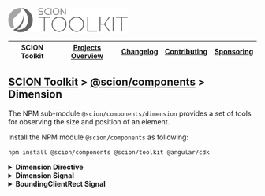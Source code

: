 <a href="/README.md"><img src="/resources/branding/scion-toolkit-banner.svg" height="50" alt="SCION Toolkit"></a>

| SCION Toolkit | [Projects Overview][menu-projects-overview] | [Changelog][menu-changelog] | [Contributing][menu-contributing] | [Sponsoring][menu-sponsoring] |  
| --- | --- | --- | --- | --- |

## [SCION Toolkit][menu-home] > [@scion/components][link-scion-components] > Dimension

The NPM sub-module `@scion/components/dimension` provides a set of tools for observing the size and position of an element.

Install the NPM module `@scion/components` as following:

```
npm install @scion/components @scion/toolkit @angular/cdk
```

<details>
  <summary><strong>Dimension Directive</strong></summary>

Directive to observe the size of an element in the HTML template.

1. Import `SciDimensionDirective`.

   ```ts
   import {SciDimensionDirective} from '@scion/components/dimension';

   @Component({
     // other metadata skipped
     imports: [SciDimensionDirective]
   })
   export class YourComponent {
   }
   ```

1. Add `sciDimension` directive to an element in the template.

   ```html
   <div sciDimension (sciDimensionChange)="onDimensionChange($event)"></div>
   ```

1. Add method to be notified about size changes of the element.
   ```ts
   public onDimensionChange(dimension: SciDimension): void {
     console.log(dimension);
   }
   ```

The directive can be configured with `emitOutsideAngular` to control whether to emit inside or outside the Angular zone. Defaults to `false`.

</details>

<details>
  <summary><strong><a id="dimension-signal"></a>Dimension Signal</strong></summary>

Signal to observe the size of an element.

The signal subscribes to the native [`ResizeObserver`](https://developer.mozilla.org/en-US/docs/Web/API/ResizeObserver) to monitor element size changes. Destroying the injection context will unsubscribe the observer.


```ts
import {dimension} from '@scion/components/dimension';

const element: HTMLElement = ...;
const size = dimension(element);

console.log(size());
```

- The function must be called within an injection context or an injector provided. Destroying the injector will unsubscribe the signal.
- The function must not be called within a reactive context to avoid repeated subscriptions.

**Example of observing the size of the component:**

```ts
import {Component, effect, ElementRef, inject} from '@angular/core';
import {dimension} from '@scion/components/dimension';

@Component({...})
class YourComponent {

   private host = inject(ElementRef<HTMLElement>);
   private dimension = dimension(this.host);

   constructor() {
     effect(() => console.log(this.dimension()));
   }
}
```

**Example of observing the size of a view child:**

The element can be passed as a signal, enabling observation of view children in the component constructor.

```ts
import {Component, effect, ElementRef, viewChild} from '@angular/core';
import {dimension} from '@scion/components/dimension';

@Component({...})
class YourComponent {

   private viewChild = viewChild<ElementRef<HTMLElement>>('view_child');
   private dimension = dimension(this.viewChild);

   constructor() {
     effect(() => console.log(this.dimension()));
   }
}
```

</details>

<details>
  <summary><strong>BoundingClientRect Signal</strong></summary>

Signal to observe the bounding box of an element.

The [bounding box](https://developer.mozilla.org/en-US/docs/Web/API/Element/getBoundingClientRect) includes the element's position relative to the top-left of the viewport and its size.


```ts
import {boundingClientRect} from '@scion/components/dimension';

const element: HTMLElement = ...;
const boundingBox = boundingClientRect(element);

console.log(boundingBox());
```

- The function must be called within an injection context or an injector provided. Destroying the injector will unsubscribe the signal.
- The function must not be called within a reactive context to avoid repeated subscriptions.
- The element and the document root (`<html>`) must be positioned `relative` or `absolute`. If not, positioning is changed to `relative`.

*Note:*
There is no native browser API to observe the position of an element. The signal uses [`IntersectionObserver`](https://developer.mozilla.org/en-US/docs/Web/API/Intersection_Observer_API) and [`ResizeObserver`](https://developer.mozilla.org/en-US/docs/Web/API/ResizeObserver) to detect position changes. For tracking only size changes, use [`Dimension`](#dimension-signal) signal instead.


**Example of observing the bounding box of the component:**

```ts
import {Component, effect, ElementRef, inject} from '@angular/core';
import {boundingClientRect} from '@scion/components/dimension';

@Component({...})
class YourComponent {

   private host = inject(ElementRef<HTMLElement>);
   private boundingBox = boundingClientRect(this.host);

   constructor() {
      effect(() => console.log(this.boundingBox()));
   }
}
```

**Example of observing the bounding box of a view child:**

The element can be passed as a signal, enabling observation of view children in the component constructor.

```ts
import {Component, effect, ElementRef, viewChild} from '@angular/core';
import {boundingClientRect} from '@scion/components/dimension';

@Component({...})
class YourComponent {

   private viewChild = viewChild<ElementRef<HTMLElement>>('view_child');
   private boundingBox = boundingClientRect(this.viewChild);

   constructor() {
      effect(() => console.log(this.boundingBox()));
   }
}
```

</details>


[menu-home]: /README.md
[menu-projects-overview]: /docs/site/projects-overview.md
[menu-changelog]: /docs/site/changelog.md
[menu-contributing]: /CONTRIBUTING.md
[menu-sponsoring]: /docs/site/sponsoring.md

[link-scion-components]: /docs/site/scion-components.md
